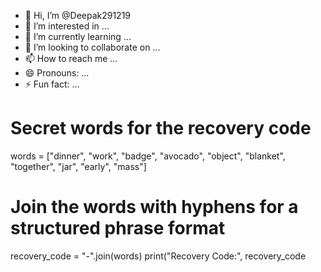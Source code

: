 - 👋 Hi, I’m @Deepak291219
- 👀 I’m interested in ...
- 🌱 I’m currently learning ...
- 💞️ I’m looking to collaborate on ...
- 📫 How to reach me ...
- 😄 Pronouns: ...
- ⚡ Fun fact: ...

<!---
Deepak291219/Deepak291219 is a ✨ special ✨ repository because its `README.md` (this file) appears on your GitHub profile.
You can click the Preview link to take a look at your changes.
--->
# Secret words for the recovery code
words = ["dinner", "work", "badge", "avocado", "object", "blanket", "together", "jar", "early", "mass"]

# Join the words with hyphens for a structured phrase format
recovery_code = "-".join(words)
print("Recovery Code:", recovery_code

